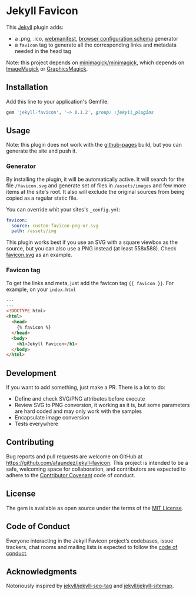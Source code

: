 # Jekyll Favicon

This [Jekyll](https://jekyllrb.com) plugin adds:

- a .png, .ico, [webmanifest](https://developer.mozilla.org/en-US/docs/Web/Manifest), [browser configuration schema](https://docs.microsoft.com/en-us/previous-versions/windows/internet-explorer/ie-developer/platform-apis/dn320426%28v=vs.85%29) generator
- a `favicon` tag to generate all the corresponding links and metadata needed in the head tag

Note: this project depends on [minimagick/minimagick](https://github.com/minimagick/minimagick/), which depends on [ImageMagick](https://imagemagick.org/) or [GraphicsMagick](http://www.graphicsmagick.org/).

## Installation

Add this line to your application's Gemfile:

```ruby
gem 'jekyll-favicon', '~> 0.1.2', group: :jekyll_plugins
```

## Usage

Note: this plugin does not work with the [github-pages](https://pages.github.com) build, but you can generate the site and push it.

### Generator

By installing the plugin, it will be automatically active. It will search for the file `/favicon.svg` and generate set of files in `/assets/images` and few more items at the site's root. It also will exclude the original sources from being copied as a regular static file.

You can override whit your sites's `_config.yml`:

```yaml
favicon:
  source: custom-favicon-png-or.svg
  path: /assets/img
```

This plugin works best if you use an SVG with a square viewbox as the source, but you can also use a PNG instead (at least 558x588). Check [favicon.svg](/test/fixtures/sites/minimal/favicon.svg) as an example.

### Favicon tag

To get the links and meta, just add the favicon tag `{{ favicon }}`. For example, on your `index.html`

```html
---
---
<!DOCTYPE html>
<html>
  <head>
    {% favicon %}
  </head>
  <body>
    <h1>Jekyll Favicon</h1>
  </body>
</html>
```

## Development

If you want to add something, just make a PR. There is a lot to do:

- Define and check SVG/PNG attributes before execute
- Review SVG to PNG conversion, it working as it is, but some parameters are hard coded and may only work with the samples
- Encapsulate image conversion
- Tests everywhere

## Contributing

Bug reports and pull requests are welcome on GitHub at https://github.com/afaundez/jekyll-favicon. This project is intended to be a safe, welcoming space for collaboration, and contributors are expected to adhere to the [Contributor Covenant](http://contributor-covenant.org) code of conduct.

## License

The gem is available as open source under the terms of the [MIT License](https://opensource.org/licenses/MIT).

## Code of Conduct

Everyone interacting in the Jekyll Favicon project’s codebases, issue trackers, chat rooms and mailing lists is expected to follow the [code of conduct](https://github.com/afaundez/jekyll-favicon/blob/master/CODE_OF_CONDUCT.md).

## Acknowledgments

Notoriously inspired by [jekyll/jekyll-seo-tag](https://github.com/jekyll/jekyll-seo-tag) and [jekyll/jekyll-sitemap](https://github.com/jekyll/jekyll-sitemap).
